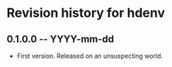 # Revision history for hdenv

## 0.1.0.0 -- YYYY-mm-dd

* First version. Released on an unsuspecting world.
